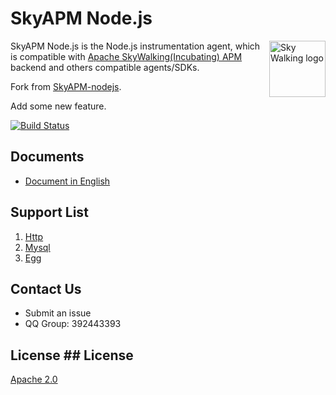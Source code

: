 # SkyAPM Node.js

<img src="https://skyapmtest.github.io/page-resources/SkyAPM/skyapm.png" alt="Sky Walking logo" height="90px" align="right" />

SkyAPM Node.js is the Node.js instrumentation agent, which is compatible with [Apache SkyWalking(Incubating) APM](https://github.com/apache/incubator-skywalking) backend and others compatible agents/SDKs.

Fork from [SkyAPM-nodejs](https://github.com/SkyAPM/SkyAPM-nodejs).

Add some new feature.

[![Build Status](https://travis-ci.org/zouyx/skyapm.js.svg?branch=master)](https://travis-ci.org/zouyx/skyapm.js)

## Documents
* [Document in English](../docs/README.md)

## Support List
1. [Http](https://nodejs.org/api/http.html)
2. [Mysql](https://github.com/mysqljs/mysql)
3. [Egg](https://github.com/eggjs/egg)

## Contact Us
* Submit an issue
* QQ Group: 392443393

 ## License	 ## License
 [Apache 2.0](LICENSE.md)
